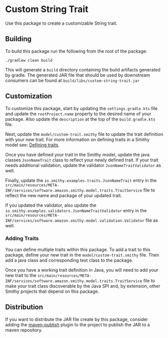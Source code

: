 # Custom String Trait
Use this package to create a customizable String trait. 

## Building
To build this package run the following from the root of the package:

```
./gradlew clean build
```

This will generate a `build` directory containing the build artifacts generated by
gradle. The generated JAR file that should be used by downstream consumers can be
found at `build/libs/custom-string-trait.jar`


## Customization
To customize this package, start by updating the `settings.gradle.kts` file and update
the `rootProject.name` property to the desired name of your package. Also update the
`description` at the top of the `build.gradle.kts` file.

Next, update the `model/custom-trait.smithy` file to update the trait definition with your
new trait. For more information on defining traits in a Smithy model see: [Defining traits](https://smithy.io/2.0/spec/model.html?highlight=annotation#defining-traits).

Once you have defined your trait in the Smithy model, update the java classes `JsonNameTrait` class to reflect
your newly defined trait. If your trait needs additional validation, update the validator `JsonNameTraitValidator` as 
well.

Finally, update the `io.smithy.examples.traits.JsonNameTrait` entry in the
`src/main/resources/META-INF/services/software.amazon.smithy.model.traits.TraitService` file to reflect the
new name and package of your updated trait.

If you updated the validator, also update the `io.smithy.examples.validators.JsonNameTraitValidator` 
entry in the `src/main/resources/META-INF/services/software.amazon.smithy.model.validation.Validator`
file as well.


### Adding Traits
You can define multiple traits within this package. To add a trait to this package,
define your new trait in the `model/custom-trait.smithy` file. Then add a java class and
corresponding test class to the package.

Once you have a working trait definition in Java, you will need to add your new trait
to the `src/main/resources/META-INF/services/software.amazon.smithy.model.traits.TraitService` file
to make your trait class discoverable by the Java SPI and, by extension, other Smithy projects that
depend on this package.

## Distribution
If you want to distribute the JAR file create by this package, consider adding the
[maven-publish](https://docs.gradle.org/current/userguide/publishing_maven.html) plugin to the project to publish the JAR to a maven repository.
